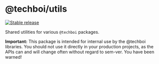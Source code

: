 # @techboi/utils

[![Stable release](https://img.shields.io/npm/v/@techboi/utils.svg)](https://npm.im/@techboi/utils)

Shared utilities for various `@techboi` packages.

**Important:** This package is intended for internal use by the @techboi libraries. You should not use it directly in your production projects, as the APIs can and will change often without regard to sem-ver. You have been warned!
